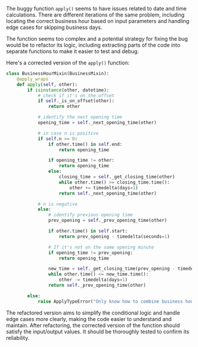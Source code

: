 The buggy function `apply()` seems to have issues related to date and time calculations. There are different iterations of the same problem, including locating the correct business hour based on input parameters and handling edge cases for skipping business days.

The function seems too complex and a potential strategy for fixing the bug would be to refactor its logic, including extracting parts of the code into separate functions to make it easier to test and debug.

Here's a corrected version of the `apply()` function:

```python
class BusinessHourMixin(BusinessMixin):
    @apply_wraps
    def apply(self, other):
        if isinstance(other, datetime):
            # check if it's on the offset
            if self._is_on_offset(other):
                return other

            # identify the next opening time
            opening_time = self._next_opening_time(other)

            # in case n is positive
            if self.n >= 0:
                if other.time() in self.end:
                    return opening_time

                if opening_time != other:
                    return opening_time
                else:
                    closing_time = self._get_closing_time(other)
                    while other.time() >= closing_time.time():
                        other += timedelta(days=1)
                    return self._next_opening_time(other)

            # n is negative
            else:
                # identify previous opening time
                prev_opening = self._prev_opening_time(other)

                if other.time() in self.start:
                    return prev_opening - timedelta(seconds=1)

                # If it's not on the same opening minute
                if opening_time != prev_opening:
                    return opening_time

                new_time = self._get_closing_time(prev_opening - timedelta(seconds=1))
                while other.time() <= new_time.time():
                    other -= timedelta(days=1)
                return self._prev_opening_time(other)

        else:
            raise ApplyTypeError("Only know how to combine business hour with datetime")
```

The refactored version aims to simplify the conditional logic and handle edge cases more clearly, making the code easier to understand and maintain. After refactoring, the corrected version of the function should satisfy the input/output values. It should be thoroughly tested to confirm its reliability.